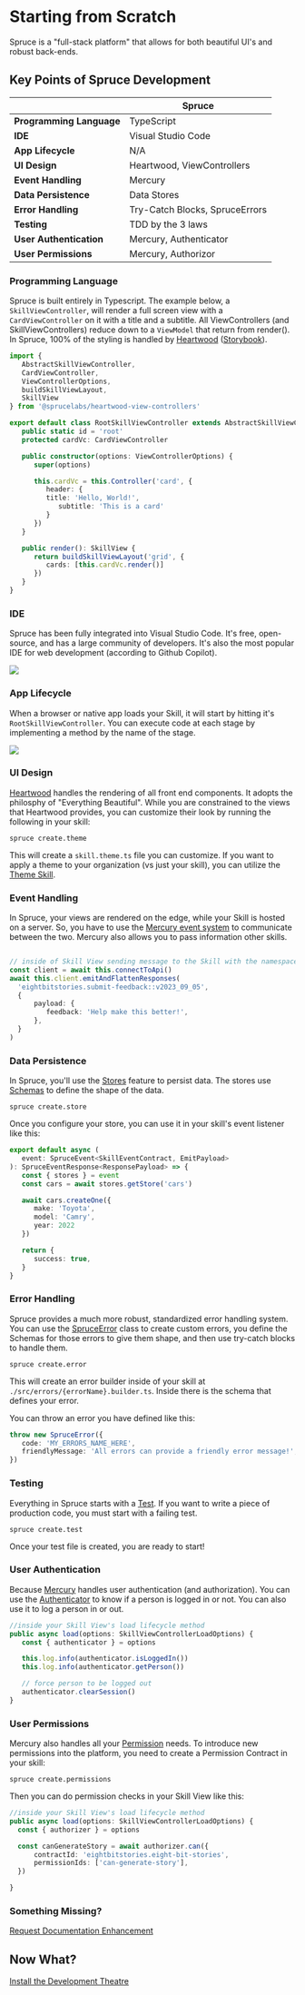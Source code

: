 # Starting from Scratch

Spruce is a "full-stack platform" that allows for both beautiful UI's and robust back-ends.

## Key Points of Spruce Development

|                          | Spruce                     |
|--------------------------|----------------------------|
| **Programming Language** | TypeScript                 |
| **IDE**                  | Visual Studio Code         |
| **App Lifecycle**        | N/A              |
| **UI Design**            | Heartwood, ViewControllers |
| **Event Handling**       | Mercury |
| **Data Persistence**     | Data Stores                   |
| **Error Handling**       | Try-Catch Blocks, SpruceErrors |
| **Testing**              | TDD by the 3 laws              |
| **User Authentication**  | Mercury, Authenticator |
| **User Permissions**     | Mercury, Authorizor |

### Programming Language

Spruce is built entirely in Typescript. The example below, a `SkillViewController`, will render a full screen view with a `CardViewController` on it with a title and a subtitle. All ViewControllers (and SkillViewControllers) reduce down to a `ViewModel` that return from render(). In Spruce, 100% of the styling is handled by [Heartwood](../../concepts/views/) ([Storybook](https://storybook.spruce.bot)).

```typescript
import {
   AbstractSkillViewController,
   CardViewController,
   ViewControllerOptions,
   buildSkillViewLayout,
   SkillView
} from '@sprucelabs/heartwood-view-controllers'

export default class RootSkillViewController extends AbstractSkillViewController {
   public static id = 'root'
   protected cardVc: CardViewController

   public constructor(options: ViewControllerOptions) {
      super(options)

      this.cardVc = this.Controller('card', {
         header: {
         title: 'Hello, World!',
            subtitle: 'This is a card'
         }
      })
   }

   public render(): SkillView {
      return buildSkillViewLayout('grid', {
         cards: [this.cardVc.render()]
      })
   }
}

```

### IDE

Spruce has been fully integrated into Visual Studio Code. It's free, open-source, and has a large community of developers. It's also the most popular IDE for web development (according to Github Copilot).

<img src="../../assets/img/screenshots/vscode.png">

### App Lifecycle

When a browser or native app loads your Skill, it will start by hitting it's `RootSkillViewController`. You can execute code at each stage by implementing a method by the name of the stage.

<img src="../../assets/img/diagrams/skill_view_lifecycle.png">

### UI Design

[Heartwood](../../concepts/views/) handles the rendering of all front end components. It adopts the philosphy of "Everything Beautiful". While you are constrained to the views that Heartwood provides, you can customize their look by running the following in your skill:

```shell
spruce create.theme
```

This will create a `skill.theme.ts` file you can customize. If you want to apply a theme to your organization (vs just your skill), you can utilize the [Theme Skill](https://spruce.bot/#views/theme.root).

### Event Handling

In Spruce, your views are rendered on the edge, while your Skill is hosted on a server. So, you have to use the [Mercury event system](../../concepts/mercury/) to communicate between the two. Mercury also allows you to pass information other skills.

```typescript

// inside of Skill View sending message to the Skill with the namespace "eightbitstories"
const client = await this.connectToApi()
await this.client.emitAndFlattenResponses(
  'eightbitstories.submit-feedback::v2023_09_05',
  {
      payload: {
         feedback: 'Help make this better!', 
      },
  }
)

```

### Data Persistence

In Spruce, you'll use the [Stores](../../concepts/stores/) feature to persist data. The stores use [Schemas](../../concepts/schemas/) to define the shape of the data.

```shell
spruce create.store
```

Once you configure your store, you can use it in your skill's event listener like this:

```typescript
export default async (
   event: SpruceEvent<SkillEventContract, EmitPayload>
): SpruceEventResponse<ResponsePayload> => {
   const { stores } = event
   const cars = await stores.getStore('cars')

   await cars.createOne({
      make: 'Toyota',
      model: 'Camry',
      year: 2022
   })

   return {
      success: true,
   }
}
```

### Error Handling

Spruce provides a much more robust, standardized error handling system. You can use the [SpruceError](../../concepts/errors/) class to create custom errors, you define the Schemas for those errors to give them shape, and then use try-catch blocks to handle them.

```shell
spruce create.error
```

This will create an error builder inside of your skill at `./src/errors/{errorName}.builder.ts`. Inside there is the schema that defines your error.

You can throw an error you have defined like this:

```typescript
throw new SpruceError({
   code: 'MY_ERRORS_NAME_HERE',
   friendlyMessage: 'All errors can provide a friendly error message!',
})
```

### Testing

Everything in Spruce starts with a [Test](../../concepts/tests/). If you want to write a piece of production code, you must start with a failing test.

```shell
spruce create.test
```

Once your test file is created, you are ready to start!

### User Authentication

Because [Mercury](../../concepts/mercury/) handles user authentication (and authorization). You can use the [Authenticator](../../concepts/permissions/) to know if a person is logged in or not. You can also use it to log a person in or out.

```typescript
//inside your Skill View's load lifecycle method
public async load(options: SkillViewControllerLoadOptions) {
   const { authenticator } = options

   this.log.info(authenticator.isLoggedIn())
   this.log.info(authenticator.getPerson())

   // force person to be logged out
   authenticator.clearSession()
}
```

### User Permissions

Mercury also handles all your [Permission](../../concepts/permissions/) needs. To introduce new permissions into the platform, you need to create a Permission Contract in your skill:

```shell
spruce create.permissions
```

Then you can do permission checks in your Skill View like this:

```typescript
//inside your Skill View's load lifecycle method
public async load(options: SkillViewControllerLoadOptions) {
  const { authorizer } = options

  const canGenerateStory = await authorizer.can({
      contractId: 'eightbitstories.eight-bit-stories',
      permissionIds: ['can-generate-story'],
  })

}
```

### Something Missing?

<div class="grid-buttons">
    <a class="btn" href="https://forms.gle/2ZMtwUxg1egV8sHT8">Request Documentation Enhancement</a>
</div>


## Now What?

<div class="grid-buttons">
    <a class="btn" href="{{ '/getting-started/development-theatre/' | url }}">Install the Development Theatre</a>
</div>

